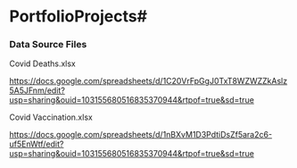 # PortfolioProjects#

### Data Source Files


Covid Deaths.xlsx

https://docs.google.com/spreadsheets/d/1C20VrFpGgJ0TxT8WZWZZkAslz5A5JFnm/edit?usp=sharing&ouid=103155680516835370944&rtpof=true&sd=true

Covid Vaccination.xlsx

https://docs.google.com/spreadsheets/d/1nBXvM1D3PdtiDsZf5ara2c6-uf5EnWtf/edit?usp=sharing&ouid=103155680516835370944&rtpof=true&sd=true
